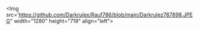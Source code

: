 <Img src='https://github.com/Darkrulex/Rauf786/blob/main/Darkrulez787898.JPEG" width="1280" height="719" align="left">

<center>

